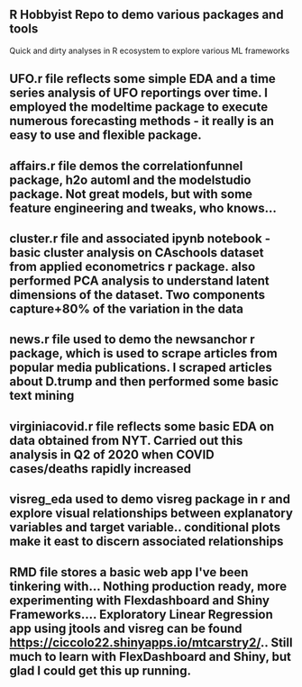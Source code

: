 ## R Hobbyist Repo to demo various packages and tools
Quick and dirty analyses in R ecosystem to explore various ML frameworks

## UFO.r file reflects some simple EDA and a time series analysis of UFO reportings over time. I employed the modeltime package to execute numerous forecasting methods - it really is an easy to use and flexible package.

## affairs.r file demos the correlationfunnel package, h2o automl and the modelstudio package. Not great models, but with some feature engineering and tweaks, who knows...

## cluster.r file and associated ipynb notebook - basic cluster analysis on CAschools dataset from applied econometrics r package. also performed PCA analysis to understand latent dimensions of the dataset. Two components capture+80% of the variation in the data

## news.r file used to demo the newsanchor r package, which is used to scrape articles from popular media publications. I scraped  articles about D.trump and then performed some basic text mining

## virginiacovid.r file reflects some basic EDA on data obtained from NYT. Carried out this analysis in Q2 of 2020 when COVID cases/deaths rapidly increased

## visreg_eda used to demo visreg package in r and explore visual relationships between explanatory variables and target variable.. conditional plots make it east to discern associated relationships

## RMD file stores a basic web app I've been tinkering with... Nothing production ready, more experimenting with Flexdashboard and Shiny Frameworks.... Exploratory Linear Regression app using jtools and visreg can be found  https://ciccolo22.shinyapps.io/mtcarstry2/.. Still much to learn with FlexDashboard and Shiny, but glad I could get this up running.
 
